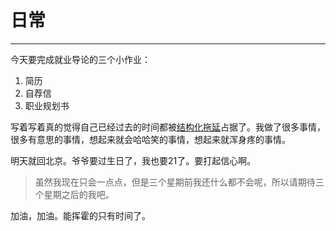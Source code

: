 # 日常

------


今天要完成就业导论的三个小作业：

 1. 简历
 2. 自荐信
 3. 职业规划书

写着写着真的觉得自己已经过去的时间都被[结构化拖延][1]占据了。我做了很多事情，很多有意思的事情，想起来就会哈哈笑的事情，想起来就浑身疼的事情。

明天就回北京。爷爷要过生日了，我也要21了。要打起信心啊。

> 虽然我现在只会一点点，但是三个星期前我还什么都不会呢，所以请期待三个星期之后的我吧。

加油，加油。能挥霍的只有时间了。








  [1]: http://www.structuredprocrastination.com/